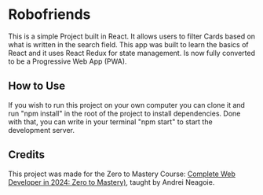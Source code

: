 # Robofriends

This is a simple Project built in React. It allows users to filter Cards based on what is written in the search field. This app was built to learn the basics of React and it uses React Redux for state management. Is now fully converted to be a Progressive Web App (PWA).

## How to Use

If you wish to run this project on your own computer you can clone it and run "npm install" in the root of the project to install dependencies. Done with that, you can write in your terminal "npm start" to start the development server.

## Credits

This project was made for the Zero to Mastery Course: [Complete Web Developer in 2024: Zero to Mastery)](https://zerotomastery.io/courses/coding-bootcamp/), taught by Andrei Neagoie.
